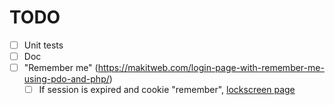 # TODO

- [ ] Unit tests
- [ ] Doc
- [ ] "Remember me" (https://makitweb.com/login-page-with-remember-me-using-pdo-and-php/)
    - [ ] If session is expired and cookie "remember", [lockscreen page](https://adminlte.io/themes/AdminLTE/pages/examples/lockscreen.html)